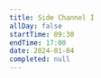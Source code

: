 ```yaml
---
title: Side Channel I
allDay: false
startTime: 09:30
endTime: 17:00
date: 2024-01-04
completed: null
---
```


